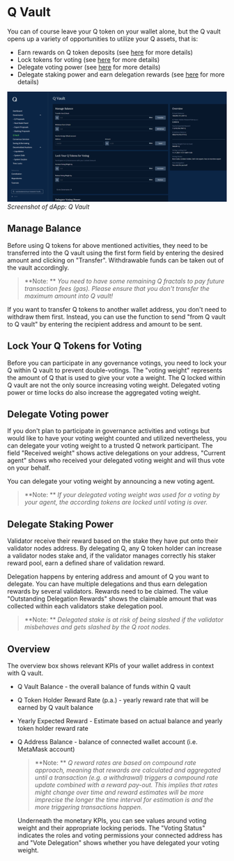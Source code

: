 # Q Vault

You can of course leave your Q token on your wallet alone, but the Q vault opens up a variety of opportunities to utilize your Q assets, that is:

- Earn rewards on Q token deposits (see [here](how_to_earn_extra_Q_tokens) for more details)
- Lock tokens for voting (see [here](how_to_exercise_governance_rights) for more details)
- Delegate voting power (see [here](how_to_exercise_governance_rights) for more details)
- Delegate staking power and earn delegation rewards (see [here](how_to_delegate_to_validator) for more details)

![Screenshot](img/qvault.png)
*Screenshot of dApp: Q Vault*

## Manage Balance

Before using Q tokens for above mentioned activities, they need to be transferred into the Q vault using the first form field by entering the desired amount and clicking on "Transfer". Withdrawable funds can be taken out of the vault accordingly.

  > **Note: ** *You need to have some remaining Q fractals to pay future transaction fees (gas). Please ensure that you don't transfer the maximum amount into Q vault!*

If you want to transfer Q tokens to another wallet address, you don't need to withdraw them first. Instead, you can use the function to send "from Q vault to Q vault" by entering the recipient address and amount to be sent.

## Lock Your Q Tokens for Voting

Before you can participate in any governance votings, you need to lock your Q within Q vault to prevent double-votings. The "voting weight" represents the amount of Q that is used to give your vote a weight. The Q locked within Q vault are not the only source increasing voting weight. Delegated voting power or time locks do also increase the aggregated voting weight.

## Delegate Voting power

If you don't plan to participate in governance activities and votings but would like to have your voting weight counted and utilized nevertheless, you can delegate your voting weight to a trusted Q network participant. The field "Received weight" shows active delegations on your address, "Current agent" shows who received your delegated voting weight and will thus vote on your behalf.

You can delegate your voting weight by announcing a new voting agent.

  > **Note: ** *If your delegated voting weight was used for a voting by your agent, the according tokens are locked until voting is over.*

## Delegate Staking Power

Validator receive their reward based on the stake they have put onto their validator nodes address. By delegating Q, any Q token holder can increase a validator nodes stake and, if the validator manages correctly his staker reward pool, earn a defined share of validation reward.

Delegation happens by entering address and amount of Q you want to delegate. You can have multiple delegations and thus earn delegation rewards by several validators. Rewards need to be claimed. The value "Outstanding Delegation Rewards" shows the claimable amount that was collected within each validators stake delegation pool.

> **Note: ** *Delegated stake is at risk of being slashed if the validator misbehaves and gets slashed by the Q root nodes.*

## Overview

The overview box shows relevant KPIs of your wallet address in context with Q vault.

- Q Vault Balance - the overall balance of funds within Q vault
- Q Token Holder Reward Rate (p.a.) - yearly reward rate that will be earned by Q vault balance
- Yearly Expected Reward - Estimate based on actual balance and yearly token holder reward rate
- Q Address Balance - balance of connected wallet account (i.e. MetaMask account)

  > **Note: ** *Q reward rates are based on compound rate approach, meaning that rewards are calculated and aggregated until a transaction (e.g. a withdrawal) triggers a compound rate update combined with a reward pay-out. This implies that rates might change over time and reward estimates will be more imprecise the longer the time interval for estimation is and the more triggering transactions happen.*

  Underneath the monetary KPIs, you can see values around voting weight and their appropriate locking periods. The "Voting Status" indicates the roles and voting permissions your connected address has and "Vote Delegation" shows whether you have delegated your voting weight.
